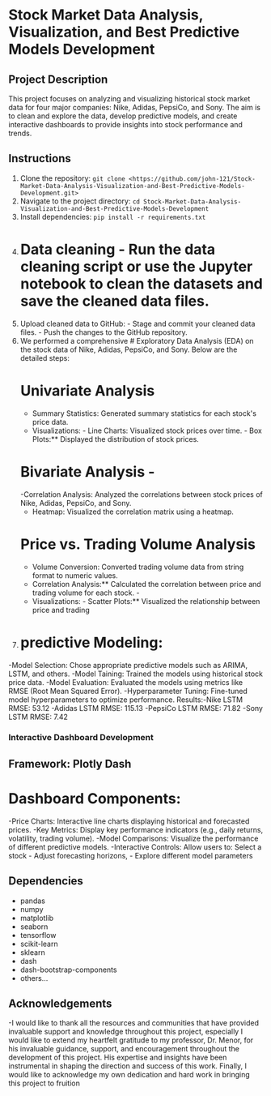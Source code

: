 # Stock Market Data Analysis, Visualization, and Best Predictive Models Development

## Project Description
This project focuses on analyzing and visualizing historical stock market data for four major companies: Nike, Adidas, PepsiCo, and Sony. The aim is to clean and explore the data, develop predictive models, and create interactive dashboards to provide insights into stock performance and trends.

## Instructions
1. Clone the repository: `git clone <https://github.com/john-121/Stock-Market-Data-Analysis-Visualization-and-Best-Predictive-Models-Development.git>`
2. Navigate to the project directory: `cd Stock-Market-Data-Analysis-Visualization-and-Best-Predictive-Models-Development`
3. Install dependencies: `pip install -r requirements.txt`
4. # Data cleaning - Run the data cleaning script or use the Jupyter notebook to clean the datasets and save the cleaned data files.
5.  Upload cleaned data to GitHub: - Stage and commit your cleaned data files. - Push the changes to the GitHub repository.
6. We performed a comprehensive # Exploratory Data Analysis (EDA) on the stock data of Nike, Adidas, PepsiCo, and Sony.
   Below are the detailed steps:
   # Univariate Analysis
    - Summary Statistics: Generated summary statistics for each stock's price data.
    - Visualizations: - Line Charts: Visualized stock prices over time.
                      - Box Plots:** Displayed the distribution of stock prices.
   # Bivariate Analysis -
   -Correlation Analysis: Analyzed the correlations between stock prices of Nike, Adidas, PepsiCo, and Sony.
   - Heatmap: Visualized the correlation matrix using a heatmap.
   # Price vs. Trading Volume Analysis
    - Volume Conversion: Converted trading volume data from string format to numeric values. 
   - Correlation Analysis:** Calculated the correlation between price and trading volume for each stock. - 
   - Visualizations: - Scatter Plots:** Visualized the relationship between price and trading
  7.  # predictive Modeling:
-Model Selection: Chose appropriate predictive models such as ARIMA, LSTM, and others.
-Model Taining: Trained the models using historical stock price data.
-Model Evaluation: Evaluated the models using metrics like RMSE (Root Mean Squared Error).
-Hyperparameter Tuning: Fine-tuned model hyperparameters to optimize performance.
Results:-Nike LSTM RMSE: 53.12
        -Adidas LSTM RMSE: 115.13
        -PepsiCo LSTM RMSE: 71.82
        -Sony LSTM RMSE: 7.42
 ### Interactive Dashboard Development
## Framework: Plotly Dash
# Dashboard Components:
  -Price Charts: Interactive line charts displaying historical and forecasted prices.
  -Key Metrics: Display key performance indicators (e.g., daily returns, volatility, trading volume).
  -Model Comparisons: Visualize the performance of different predictive models.
  -Interactive Controls: Allow users to: Select a stock
                                        - Adjust forecasting horizons,
                                        - Explore different model parameters

## Dependencies
- pandas
- numpy
- matplotlib
- seaborn
- tensorflow
- scikit-learn
- sklearn
- dash
- dash-bootstrap-components
- others...

## Acknowledgements
-I would like to thank all the resources and communities that have provided invaluable support and knowledge throughout this project, especially I would like to extend my heartfelt gratitude to my professor, Dr. Menor, for his invaluable guidance, support, and encouragement throughout the development of this project. His expertise and insights have been instrumental in shaping the direction and success of this work. Finally, I would like to acknowledge my own dedication and hard work in bringing this project to fruition
